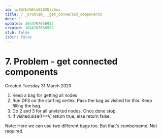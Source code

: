 ```yaml
---
id: iqZbIbCWAlm550ZOzzSsx
title: 7 _problem_ _get_connected_components
desc: ''
updated: 1644767656952
created: 1644767656952
stub: false
isDir: false
---
```

# 7. Problem - get connected components
Created Tuesday 31 March 2020


1. Keep a bag for getting all nodes
2. Run DFS on the starting vertex. Pass the bag as visited for this. Keep filling the bag.
3. Do 2 and 3 for all unvisited nodes. Once done stop.
4. If visited.size()==V, return true; else return false;


Note: Here we can use two different bags too. But that's cumbersome. Not required.

